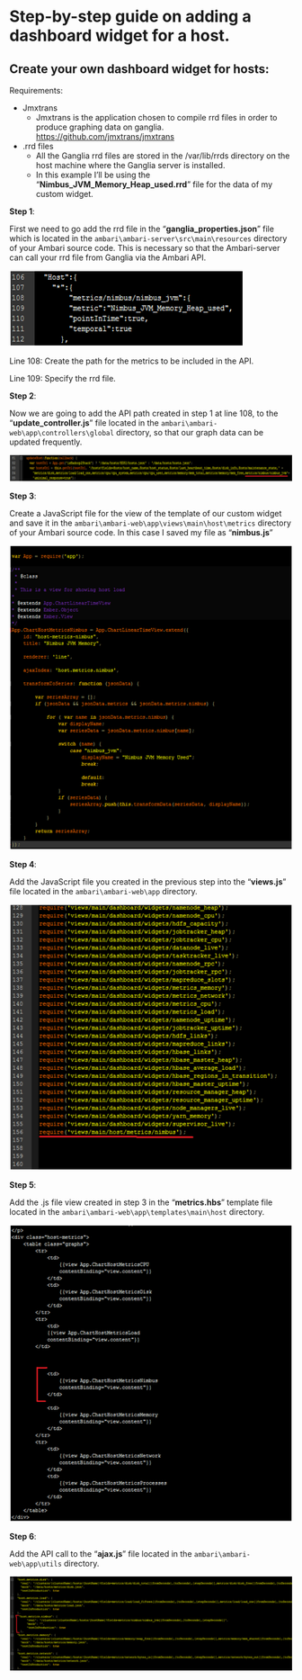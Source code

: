 # Step-by-step guide on adding a dashboard widget for a host.

## Create your own dashboard widget for hosts:

Requirements:

- Jmxtrans
    - Jmxtrans is the application chosen to compile rrd files in order to produce graphing data on ganglia.
https://github.com/jmxtrans/jmxtrans
- .rrd files
    - All the Ganglia rrd files are stored in the /var/lib/rrds directory on the host machine where the Ganglia server is installed.
    - In this example I’ll be using the “**Nimbus_JVM_Memory_Heap_used.rrd**” file for the data of my custom widget.

**Step 1**:

First we need to go add the rrd file in the “**ganglia_properties.json**” file which is located in the `ambari\ambari-server\src\main\resources` directory of your Ambari source code. This is necessary so that the Ambari-server can call your rrd file from Ganglia via the Ambari API.

![](./imgs/step1.png "step1")

Line 108: Create the path for the metrics to be included in the API.

Line 109: Specify the rrd file.

**Step 2**:

Now we are going to add the API path created in step 1 at line 108, to the “**update_controller.js**” file located in the `ambari\ambari-web\app\controllers\global` directory, so that our graph data can be updated frequently.

![](./imgs/step2.png "step2")

**Step 3**:

Create a JavaScript file for the view of the template of our custom widget and save it in the `ambari\ambari-web\app\views\main\host\metrics` directory of your Ambari source code. In this case I saved my file as “**nimbus.js**”

![](./imgs/step3.png "step3")

**Step 4**:

Add the JavaScript file you created in the previous step into the “**views.js**” file located in the `ambari\ambari-web\app` directory.

![](./imgs/step4.png "step4")

**Step 5**:

Add the .js file view created in step 3 in the “**metrics.hbs**” template file located in the `ambari\ambari-web\app\templates\main\host` directory.

![](./imgs/step5.png "step5")

**Step 6**:

Add the API call to the “**ajax.js**” file located in the `ambari\ambari-web\app\utils` directory.

![](./imgs/step6.png "step6")
